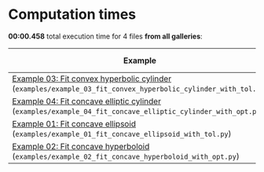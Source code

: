 <a id="sphx-glr-sg-execution-times"></a>

# Computation times

**00:00.458** total execution time for 4 files **from all galleries**:

<style scoped>
<link href="https://cdnjs.cloudflare.com/ajax/libs/twitter-bootstrap/5.3.0/css/bootstrap.min.css" rel="stylesheet" />
<link href="https://cdn.datatables.net/1.13.6/css/dataTables.bootstrap5.min.css" rel="stylesheet" />
</style>
<script src="https://code.jquery.com/jquery-3.7.0.js"></script>
<script src="https://cdn.datatables.net/1.13.6/js/jquery.dataTables.min.js"></script>
<script src="https://cdn.datatables.net/1.13.6/js/dataTables.bootstrap5.min.js"></script>
<script type="text/javascript" class="init">
$(document).ready( function () {
    $('table.sg-datatable').DataTable({order: [[1, 'desc']]});
} );
</script>

| Example                                                                                                                                                                                                                                                           | Time      |   Mem (MB) |
|-------------------------------------------------------------------------------------------------------------------------------------------------------------------------------------------------------------------------------------------------------------------|-----------|------------|
| [Example 03: Fit convex hyperbolic cylinder](auto_examples/example_03_fit_convex_hyperbolic_cylinder_with_tol.md#sphx-glr-auto-examples-example-03-fit-convex-hyperbolic-cylinder-with-tol-py) (`examples/example_03_fit_convex_hyperbolic_cylinder_with_tol.py`) | 00:00.256 |          0 |
| [Example 04: Fit concave elliptic cylinder](auto_examples/example_04_fit_concave_elliptic_cylinder_with_opt.md#sphx-glr-auto-examples-example-04-fit-concave-elliptic-cylinder-with-opt-py) (`examples/example_04_fit_concave_elliptic_cylinder_with_opt.py`)     | 00:00.202 |          0 |
| [Example 01: Fit concave ellipsoid](auto_examples/example_01_fit_concave_ellipsoid_with_tol.md#sphx-glr-auto-examples-example-01-fit-concave-ellipsoid-with-tol-py) (`examples/example_01_fit_concave_ellipsoid_with_tol.py`)                                     | 00:00.000 |          0 |
| [Example 02: Fit concave hyperboloid](auto_examples/example_02_fit_concave_hyperboloid_with_opt.md#sphx-glr-auto-examples-example-02-fit-concave-hyperboloid-with-opt-py) (`examples/example_02_fit_concave_hyperboloid_with_opt.py`)                             | 00:00.000 |          0 |
